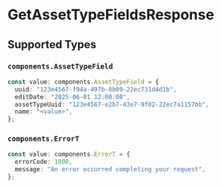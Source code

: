 # GetAssetTypeFieldsResponse


## Supported Types

### `components.AssetTypeField`

```typescript
const value: components.AssetTypeField = {
  uuid: "123e4567-f94a-497b-8b09-22ec731d4d1b",
  editDate: "2025-06-01 12:00:00",
  assetTypeUuid: "123e4567-e2b7-43e7-9f02-22ec7a1157bb",
  name: "<value>",
};
```

### `components.ErrorT`

```typescript
const value: components.ErrorT = {
  errorCode: 1000,
  message: "An error occurred completing your request",
};
```

